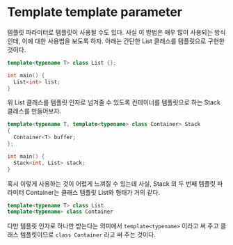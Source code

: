 # Template template parameter

템플릿 파라미터로 템플릿이 사용될 수도 있다. 사실 이 방법은 매우 많이 사용되는 방식인데, 이에 대한 사용법을 보도록 하자. 아래는 간단한 List 클래스를 템플릿으로 구현한 것이다.

```cpp
template<typename T> class List {};

int main() {
  List<int> list;
}
```

위 List 클래스를 템플릿 인자로 넘겨줄 수 있도록 컨테이너를 템플릿으로 하는 Stack 클래스를 만들어보자.

```cpp
template<typename T, template<typename> class Container> Stack
{
  Container<T> buffer;
};

int main() {
  Stack<int, List> stack;
}
```

혹시 이렇게 사용하는 것이 어렵게 느껴질 수 있는데 사실, Stack 의 두 번째 템플릿 파라미터 Container는 클래스 템플릿 List와 형태가 거의 같다.

```cpp
template<typename T> class List
template<typename> class Container
```

다만 템플릿 인자로 하나만 받는다는 의미에서 `template<typename>` 이라고 써 주고 클래스 템플릿이므로 `class Container` 라고 써 주는 것이다.
